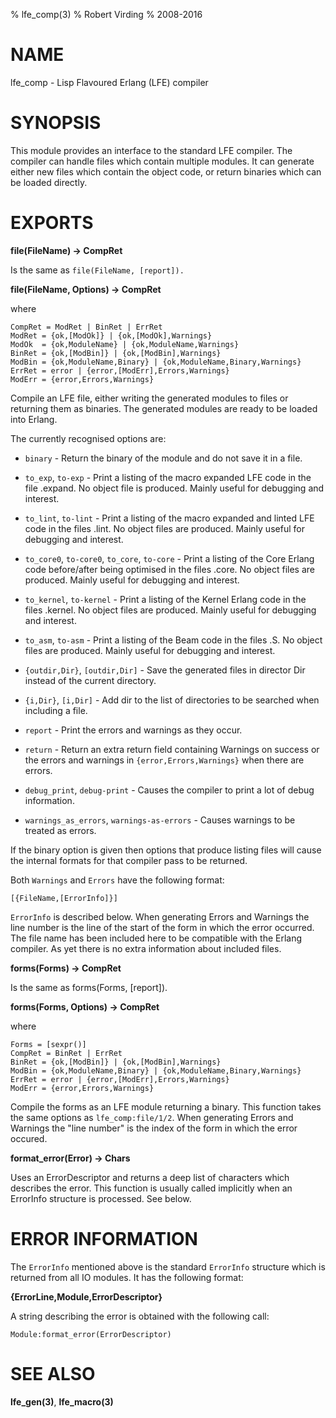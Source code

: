 % lfe_comp(3)
% Robert Virding
% 2008-2016


# NAME

lfe_comp - Lisp Flavoured Erlang (LFE) compiler


# SYNOPSIS

This module provides an interface to the standard LFE
compiler. The compiler can handle files which contain multiple
modules. It can generate either new files which contain the
object code, or return binaries which can be loaded directly.


# EXPORTS

**file(FileName) -> CompRet**

Is the same as ``file(FileName, [report]).``

**file(FileName, Options) -> CompRet**

where

```
CompRet = ModRet | BinRet | ErrRet
ModRet = {ok,[ModOk]} | {ok,[ModOk],Warnings}
ModOk  = {ok,ModuleName} | {ok,ModuleName,Warnings}
BinRet = {ok,[ModBin]} | {ok,[ModBin],Warnings}
ModBin = {ok,ModuleName,Binary} | {ok,ModuleName,Binary,Warnings}
ErrRet = error | {error,[ModErr],Errors,Warnings}
ModErr = {error,Errors,Warnings}
```

Compile an LFE file, either writing the generated modules to
files or returning them as binaries. The generated modules are
ready to be loaded into Erlang.

The currently recognised options are:

* ``binary`` - Return the binary of the module and do not save it in
  a file.

* ``to_exp``, ``to-exp`` -  Print a listing of the macro expanded LFE
  code in the file <File>.expand. No object file is produced. Mainly
  useful for debugging and interest.

* ``to_lint``, ``to-lint`` - Print a listing of the macro expanded and
  linted LFE code in the files <Module>.lint. No object files are
  produced. Mainly useful for debugging and interest.

* ``to_core0``, ``to-core0``, ``to_core``, ``to-core`` - Print a listing
  of the Core Erlang code before/after being optimised in the files
  <Module>.core. No object files are produced. Mainly useful for debugging
  and interest.

* ``to_kernel``, ``to-kernel`` - Print a listing of the Kernel Erlang
  code in the files <Module>.kernel. No object files are produced. Mainly
  useful for debugging and interest.

* ``to_asm``, ``to-asm`` - Print a listing of the Beam code in the files
  <Module>.S. No object files are produced. Mainly useful for debugging
  and interest.

* ``{outdir,Dir}``, ``[outdir,Dir]`` - Save the generated files in director
   Dir instead of the current directory.

* ``{i,Dir}``, ``[i,Dir]`` - Add dir to the list of directories to be
  searched when including a file.

* ``report`` - Print the errors and warnings as they occur.

* ``return`` - Return an extra return field containing Warnings on
  success or the errors and warnings in ``{error,Errors,Warnings}`` when
  there are errors.

* ``debug_print``, ``debug-print`` - Causes the compiler to print a lot
  of debug information.

* ``warnings_as_errors``, ``warnings-as-errors`` - Causes warnings to be
  treated as errors.

If the binary option is given then options that produce listing files will
cause the internal formats for that compiler pass to be returned.

Both ``Warnings`` and ``Errors`` have the following format:

```
[{FileName,[ErrorInfo]}]
```

``ErrorInfo`` is described below. When generating Errors and Warnings the
line number is the line of the start of the form in which the error occurred.
The file name has been included here to be compatible with the Erlang
compiler. As yet there is no extra information about included files.

**forms(Forms) -> CompRet**

Is the same as forms(Forms, [report]).

**forms(Forms, Options) -> CompRet**

where

```
Forms = [sexpr()]
CompRet = BinRet | ErrRet
BinRet = {ok,[ModBin]} | {ok,[ModBin],Warnings}
ModBin = {ok,ModuleName,Binary} | {ok,ModuleName,Binary,Warnings}
ErrRet = error | {error,[ModErr],Errors,Warnings}
ModErr = {error,Errors,Warnings}
```

Compile the forms as an LFE module returning a binary. This
function takes the same options as ``lfe_comp:file/1/2``. When
generating Errors and Warnings the "line number" is the index
of the form in which the error occured.

**format_error(Error) -> Chars**

Uses an ErrorDescriptor and returns a deep list of characters
which describes the error. This function is usually called
implicitly when an ErrorInfo structure is processed. See
below.


# ERROR INFORMATION

The ``ErrorInfo`` mentioned above is the standard ``ErrorInfo``
structure which is returned from all IO modules. It has the
following format:

**{ErrorLine,Module,ErrorDescriptor}**

A string describing the error is obtained with the following call:

```
Module:format_error(ErrorDescriptor)
```


# SEE ALSO

**lfe_gen(3)**, **lfe_macro(3)**
